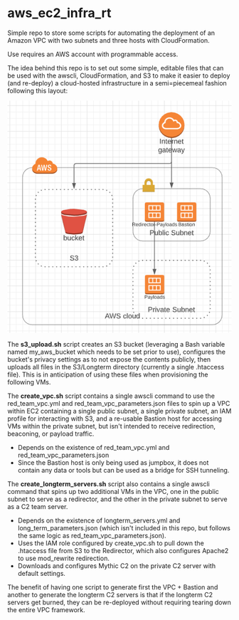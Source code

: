 # aws_ec2_infra_rt
Simple repo to store some scripts for automating the deployment of an Amazon VPC with two subnets and three hosts with CloudFormation.

Use requires an AWS account with programmable access.

The idea behind this repo is to set out some simple, editable files that can be used with the awscli, CloudFormation, and S3 to make it easier to deploy (and re-deploy) a cloud-hosted infrastructure in a semi=piecemeal fashion following this layout:

![Infrastructure](/images/Capture.PNG)

The **s3_upload.sh** script creates an S3 bucket (leveraging a Bash variable named my_aws_bucket which needs to be set prior to use), configures the bucket's privacy settings as to not expose the contents publicly, then uploads all files in the S3/Longterm directory (currently a single .htaccess file). This is in anticipation of using these files when provisioning the following VMs.

The **create_vpc.sh** script contains a single awscli command to use the red_team_vpc.yml and red_team_vpc_parameters.json files to spin up a VPC within EC2 containing a single public subnet, a single private subnet, an IAM profile for interacting with S3, and a re-usable Bastion host for accessing VMs within the private subnet, but isn't intended to receive redirection, beaconing, or payload traffic.
* Depends on the existence of red_team_vpc.yml and red_team_vpc_parameters.json
* Since the Bastion host is only being used as jumpbox, it does not contain any data or tools but can be used as a bridge for SSH tunneling.

The **create_longterm_servers.sh** script also contains a single awscli command that spins up two additional VMs in the VPC, one in the public subnet to serve as a redirector, and the other in the private subnet to serve as a C2 team server.
* Depends on the existence of longterm_servers.yml and long_term_parameters.json (which isn't included in this repo, but follows the same logic as red_team_vpc_parameters.json).
* Uses the IAM role configured by create_vpc.sh to pull down the .htaccess file from S3 to the Redirector, which also configures Apache2 to use mod_rewrite redirection.
* Downloads and configures Mythic C2 on the private C2 server with default settings.

The benefit of having one script to generate first the VPC + Bastion and another to generate the longterm C2 servers is that if the longterm C2 servers get burned, they can be re-deployed without requiring tearing down the entire VPC framework.
